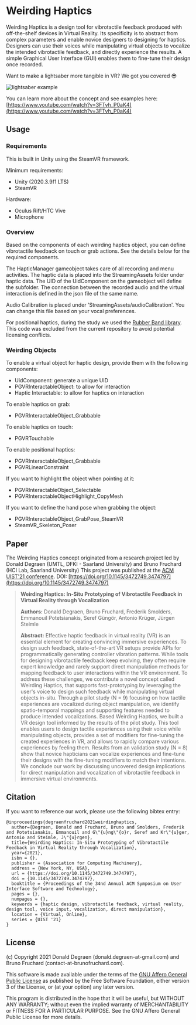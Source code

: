 # Weirding Haptics

Weirding Haptics is a design tool for vibrotactile feedback produced with off-the-shelf devices in Virtual Reality. Its specificity is to abstract from complex parameters and enable novice designers to designing for haptics. Designers can use their voices while manipulating virtual objects to vocalize the intended vibrotactile feedback, and directly experience the results. A simple Graphical User Interface (GUI) enables them to fine-tune their design once recorded.

Want to make a lightsaber more tangible in VR? We got you covered 😎

![lightsaber example](https://user-images.githubusercontent.com/5594020/136162577-57eaf062-4ecc-455b-ba79-f796e545ea34.png)

You can learn more about the concept and see examples here: [https://www.youtube.com/watch?v=3FTvh_P0aK4](https://www.youtube.com/watch?v=3FTvh_P0aK4)

## Usage

### Requirements

This is built in Unity using the SteamVR framework.

Minimum requirements:
- Unity (2020.3.9f1 LTS)
- SteamVR

Hardware:
- Oculus Rift/HTC Vive
- Microphone

### Overview

Based on the components of each weirding haptics object, you can define vibrotactile feedback on touch or grab actions. See the details below for the required components.

The HapticManager gameobject takes care of all recording and menu activities. The haptic data is placed into the StreamingAssets folder under haptic data. The UID of the UidComponent on the gameobject will define the subfolder. The connection between the recorded audio and the virtual interaction is defined in the json file of the same name.

Audio Calibration is placed under 'StreamingAssets/audioCalibration'. You can change this file based on your vocal preferences.

For positional haptics, during the study we used the [Rubber Band library](https://breakfastquay.com/rubberband/). This code was excluded from the current repository to avoid potential licensing conflicts.

### Weirding Objects

To enable a virtual object for haptic design, provide them with the following components:
- UidComponent: generate a unique UID
- PGVRInteractableObject: to allow for interaction
- Haptic Interactable: to allow for haptics on interaction

To enable haptics on grab:
- PGVRInteractableObject_Grabbable

To enable haptics on touch:
- PGVRTouchable

To enable positional haptics:
- PGVRInteractableObject_Grabbable
- PGVRLinearConstraint

If you want to highlight the object when pointing at it:
- PGVRInteractableObject_Selectable
- PGVRInteractableObjectHighlight_CopyMesh

If you want to define the hand pose when grabbing the object:
- PGVRInteractableObject_GrabPose_SteamVR
- SteamVR_Skeleton_Poser


## Paper

The Weirding Haptics concept originated from a research project led by Donald Degraen (UMTL, DFKI - Saarland University) and Bruno Fruchard (HCI Lab, Saarland University)
This project was published at the [ACM UIST'21 conference](https://uist.acm.org/uist2021/).
DOI: [https://doi.org/10.1145/3472749.3474797](https://doi.org/10.1145/3472749.3474797)


> **Weirding Haptics: In-Situ Prototyping of Vibrotactile Feedback in Virtual Reality through Vocalization**
>
> **Authors:** Donald Degraen, Bruno Fruchard, Frederik Smolders, Emmanouil Potetsianakis, Seref Güngör, Antonio Krüger, Jürgen Steimle
>
> **Abstract:**
> Effective haptic feedback in virtual reality (VR) is an essential element for creating convincing immersive experiences. To design such feedback, state-of-the-art VR setups provide APIs for programmatically generating controller vibration patterns. While tools for designing vibrotactile feedback keep evolving, they often require expert knowledge and rarely support direct manipulation methods for mapping feedback to user interactions within the VR environment. To address these challenges, we contribute a novel concept called Weirding Haptics, that supports fast-prototyping by leveraging the user's voice to design such feedback while manipulating virtual objects in-situ. Through a pilot study (N = 9) focusing on how tactile experiences are vocalized during object manipulation, we identify spatio-temporal mappings and supporting features needed to produce intended vocalizations. Based Weirding Haptics, we built a VR design tool informed by the results of the pilot study. This tool enables users to design tactile experiences using their voice while manipulating objects, provides a set of modifiers for fine-tuning the created experiences in VR, and allows to rapidly compare various experiences by feeling them. Results from an validation study (N = 8) show that novice hapticians can vocalize experiences and fine-tune their designs with the fine-tuning modifiers to match their intentions. We conclude our work by discussing uncovered design implications for direct manipulation and vocalization of vibrotactile feedback in immersive virtual environments.


## Citation

If you want to reference our work, please use the following bibtex entry:

```
@inproceedings{degraenfruchard2021weirdinghaptics,
  author={Degraen, Donald and Fruchard, Bruno and Smolders, Frederik and Potetsianakis, Emmanouil and G\"{u}ng\"{o}r, Seref and Kr\"{u}ger, Antonio and Steimle, J\"{u}rgen},
  title={Weirding Haptics: In-Situ Prototyping of Vibrotactile Feedback in Virtual Reality through Vocalization},
  year={2021},
  isbn = {},
  publisher = {Association for Computing Machinery},
  address = {New York, NY, USA},
  url = {https://doi.org/10.1145/3472749.3474797},
  doi = {10.1145/3472749.3474797},
  booktitle = {Proceedings of the 34nd Annual ACM Symposium on User Interface Software and Technology},
  pages = {},
  numpages = {},
  keywords = {haptic design, vibrotactile feedback, virtual reality, design tool, voice input, vocalization, direct manipulation},
  location = {Virtual, Online},
  series = {UIST '21}
}
```

## License

(c) Copyright 2021 Donald Degraen (donald.degraen-at-gmail.com) and Bruno Fruchard (contact-at-brunofruchard.com).

This software is made available under the terms of the [GNU Affero General Public License](https://www.gnu.org/licenses/agpl-3.0.html) as published by the Free Software Foundation, either version 3 of the License, or (at your option) any later version.

This program is distributed in the hope that it will be useful, but WITHOUT ANY WARRANTY; without even the implied warranty of MERCHANTABILITY or FITNESS FOR A PARTICULAR PURPOSE. See the GNU Affero General Public License for more details.
